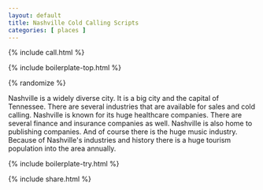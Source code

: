 ```yaml
---
layout: default
title: Nashville Cold Calling Scripts
categories: [ places ]
---
```


{% include call.html %}

{% include boilerplate-top.html %}


{% randomize %}

Nashville is a widely diverse city. It is a big city and the capital of Tennessee. There are several industries that are available for sales and cold calling. Nashville is known for its huge healthcare companies. There are several finance and insurance companies as well. Nashville is also home to publishing companies. And of course there is the huge music industry. Because of Nashville's industries and history there is a huge tourism population into the area annually.

{% include boilerplate-try.html %}

{% include share.html %}